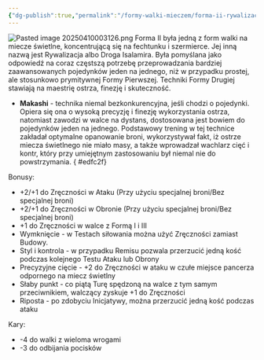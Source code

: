 ```yaml
---
{"dg-publish":true,"permalink":"/formy-walki-mieczem/forma-ii-rywalizacja/","dgPassFrontmatter":true}
---
```


![Pasted image 20250410003126.png](/img/user/6%20Obrazy/Pasted%20image%2020250410003126.png)
Forma II była jedną z form walki na miecze świetlne, koncentrującą się na fechtunku i szermierce. Jej inną nazwą jest Rywalizacja albo Droga Isalamira. Była pomyślana jako odpowiedź na coraz częstszą potrzebę przeprowadzania bardziej zaawansowanych pojedynków jeden na jednego, niż w przypadku prostej, ale stosunkowo prymitywnej Formy Pierwszej. Techniki Formy Drugiej stawiają na maestrię ostrza, finezję i skuteczność.

- **Makashi** - technika niemal bezkonkurencyjna, jeśli chodzi o pojedynki. Opiera się ona o wysoką precyzję i finezję wykorzystania ostrza, natomiast zawodzi w walce na dystans, dostosowana jest bowiem do pojedynków jeden na jednego. Podstawowy trening w tej technice zakładał optymalne opanowanie broni, wykorzystywał fakt, iż ostrze miecza świetlnego nie miało masy, a także wprowadzał wachlarz cięć i kontr, który przy umiejętnym zastosowaniu był niemal nie do powstrzymania.
{ #edfc2f}


Bonusy:
- +2/+1 do Zręczności w Ataku (Przy użyciu specjalnej broni/Bez specjalnej broni)
- +2/+1 do Zręczności w Obronie (Przy użyciu specjalnej broni/Bez specjalnej broni)
- +1 do Zręczności w walce z Formą I i III
- Wymknięcie - w Testach siłowania można użyć Zręczności zamiast Budowy.
- Styl i kontrola - w przypadku Remisu pozwala przerzucić jedną kość podczas kolejnego Testu Ataku lub Obrony
- Precyzyjne cięcie - +2 do Zręczności w ataku w czułe miejsce pancerza odpornego na miecz świetlny
- Słaby punkt - co piątą Turę spędzoną na walce z tym samym przeciwnikiem, walczący zyskuje +1 do Zręczności
- Riposta - po zdobyciu Inicjatywy, można przerzucić jedną kość podczas ataku

Kary:
- -4 do walki z wieloma wrogami
- -3 do odbijania pocisków